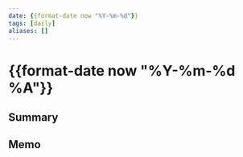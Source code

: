 ```yaml
---
date: {{format-date now "%Y-%m-%d"}}
tags: [daily]
aliases: []
---
```


# {{format-date now "%Y-%m-%d %A"}}

## Summary

## Memo
